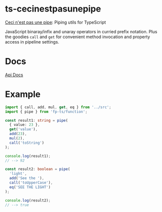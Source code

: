 # ts-cecinestpasunepipe

[Ceci n'est pas une pipe](https://en.wikipedia.org/wiki/The_Treachery_of_Images): Piping utils for TypeScript

JavaScript binaray/infix and unaray operators in curried prefix notation.
Plus the goodies `call` and `get` for convenient method invocation and property access in pipeline settings.

# Docs

[Api Docs]()

# Example

```ts
import { call, add, mul, get, eq } from '../src';
import { pipe } from 'fp-ts/function';

const result1: string = pipe(
  { value: 23 },
  get('value'),
  add(23),
  mul(2),
  call('toString')
);

console.log(result1);
// --> 92

const result2: boolean = pipe(
  'light',
  add('See the '),
  call('toUpperCase'),
  eq('SEE THE LIGHT')
);

console.log(result2);
// --> true
```
